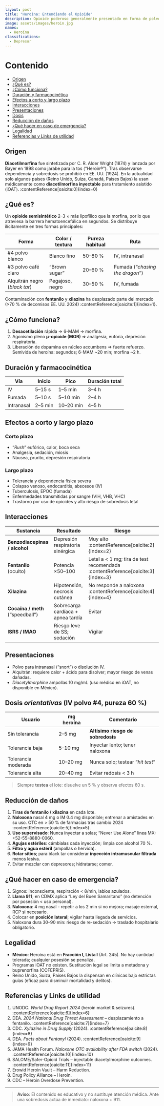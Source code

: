 ```yaml
---
layout: post
title: "Heroína: Entendiendo el Opioide"
description: Opioide poderoso generalmente presentado en forma de polvo blanco o café.
image: assets/images/heroin.jpg
names:
  - Heroína
classifications:
  - Depresor
---
```


# Contenido

- [Origen](#origen)
- [¿Qué es?](#qué-es)
- [¿Cómo funciona?](#cómo-funciona)
- [Duración y farmacocinética](#duración-y-farmacocinética)
- [Efectos a corto y largo plazo](#efectos-a-corto-y-largo-plazo)
- [Interacciones](#interacciones)
- [Presentaciones](#presentaciones)
- [Dosis](#dosis)
- [Reducción de daños](#reducción-de-daños)
- [¿Qué hacer en caso de emergencia?](#qué-hacer-en-caso-de-emergencia)
- [Legalidad](#legalidad)
- [Referencias y Links de utilidad](#referencias-y-links-de-utilidad)

## Origen  

**Diacetilmorfina** fue sintetizada por C. R. Alder Wright (1874) y lanzada por Bayer en 1898 como jarabe para la tos (“Heroin®”). Tras observarse dependencia y sobredosis se prohibió en EE. UU. (1924). En la actualidad solo algunos países (Reino Unido, Suiza, Canadá, Países Bajos) la usan médicamente como **diacetilmorfina inyectable** para tratamiento asistido (iOAT). :contentReference[oaicite:0]{index=0}  

## ¿Qué es?  

Un **opioide semisintético** 2–3 × más lipofílico que la morfina, por lo que atraviesa la barrera hematoencefálica en segundos. Se distribuye ilícitamente en tres formas principales:

| Forma | Color / textura | Pureza habitual | Ruta |
|-------|-----------------|-----------------|------|
| #4 polvo blanco | Blanco fino | 50–80 % | IV, intranasal |
| #3 polvo café claro | “Brown sugar” | 20–60 % | Fumada (“*chasing the dragon*”) |
| Alquitrán negro (*black tar*) | Pegajoso, negro | 30–50 % | IV, fumada |

Contaminación con **fentanilo** y **xilazina** ha desplazado parte del mercado (>70 % de decomisos EE. UU. 2024) :contentReference[oaicite:1]{index=1}.

## ¿Cómo funciona?  

1. **Desacetilación** rápida → 6-MAM → morfina.  
2. Agonismo pleno **μ-opioide (MOR)** ⇒ analgesia, euforia, depresión respiratoria.  
3. Liberación de dopamina en núcleo accumbens ⇒ fuerte refuerzo.  
Semivida de heroína: segundos; 6-MAM ~20 min; morfina ~2 h.

## Duración y farmacocinética  

| Vía | Inicio | Pico | Duración total |
|-----|--------|------|----------------|
| IV  | 5–15 s | 1–5 min | 3–4 h |
| Fumada | 5–10 s | 5–10 min | 2–4 h |
| Intranasal | 2–5 min | 10–20 min | 4–5 h |

## Efectos a corto y largo plazo  

### Corto plazo  

- “*Rush*” eufórico, calor, boca seca  
- Analgesia, sedación, miosis  
- Náusea, prurito, depresión respiratoria

### Largo plazo  

- Tolerancia y dependencia física severa  
- Colapso venoso, endocarditis, abscesos (IV)  
- Tuberculosis, EPOC (fumada)  
- Enfermedades transmitidas por sangre (VIH, VHB, VHC)  
- Trastorno por uso de opioides y alto riesgo de sobredosis letal  

## Interacciones  

| Sustancia | Resultado | Riesgo |
|-----------|-----------|--------|
| **Benzodiacepinas / alcohol** | Depresión respiratoria sinérgica | Muy alto :contentReference[oaicite:2]{index=2} |
| **Fentanilo** (oculto) | Potencia ×50–100 | Letal a < 1 mg; tira de test recomendada :contentReference[oaicite:3]{index=3} |
| **Xilazina** | Hipotensión, necrosis cutánea | No responde a naloxona :contentReference[oaicite:4]{index=4} |
| **Cocaína / meth** (“speedball”) | Sobrecarga cardíaca + apnea tardía | Evitar |
| **ISRS / IMAO** | Riesgo leve de SS; sedación | Vigilar  

## Presentaciones  

- Polvo para intranasal (“snort”) o disolución IV.  
- Alquitrán: requiere calor + ácido para disolver; mayor riesgo de venas dañadas.  
- *Diacetylmorphine* ampollas 10 mg/mL (uso médico en iOAT, no disponible en México).

## Dosis *orientativas* (IV polvo #4, pureza 60 %)  

| Usuario | mg heroína | Comentario |
|---------|-----------|------------|
| Sin tolerancia | 2–5 mg | **Altísimo riesgo de sobredosis** |
| Tolerancia baja | 5–10 mg | Inyectar lento; tener naloxona |
| Tolerancia moderada | 10–20 mg | Nunca solo; testear “*hit test*” |
| Tolerancia alta | 20–40 mg | Evitar redosis < 3 h |

> Siempre **testea** el lote: disuelve un 5 % y observa efectos 60 s.

## Reducción de daños  

1. **Tiras de fentanilo / xilazina** en cada lote.  
2. **Naloxona** nasal 4 mg o IM 0.4 mg disponible; entrenar a amistades en su uso. OTC en > 50 % de farmacias tras cambio 2024 :contentReference[oaicite:5]{index=5}.  
3. **Uso supervisado**: Nunca inyectar a solas; “Never Use Alone” línea MX: +52-55-8880-0060.  
4. **Agujas estériles**: cámbialas cada inyección; limpia con alcohol 70 %.  
5. **Filtro y agua estéril** (ampollas o hervida).  
6. **Rotar sitios**; para black tar considerar **inyección intramuscular filtrada** menos lesiva.  
7. Evitar mezclar con depresores; hidratarse; comer.  

## ¿Qué hacer en caso de emergencia?  

1. Signos: inconsciente, respiración < 8/min, labios azulados.  
2. **Llama 911**; en CDMX aplica “Ley del Buen Samaritano” (no detención por posesión < uso personal).  
3. **Naloxona**: 4 mg nasal - repetir a los 2 min si no mejora; masaje esternal, RCP si necesario.  
4. Colocar en **posición lateral**; vigilar hasta llegada de servicios.  
5. Naloxona dura 30–90 min: riesgo de re-sedación → traslado hospitalario obligatorio.

## Legalidad  

- **México**: Heroína está en **Fracción I, Lista I** (Art. 245). No hay cantidad tolerada; cualquier posesión se penaliza.  
- Programas iOAT no existen. Sustitución legal se limita a metadona y buprenorfina (COFEPRIS).  
- Reino Unido, Suiza, Países Bajos la dispensan en clínicas bajo estrictas guías (eficaz para disminuir mortalidad y delitos).  

## Referencias y Links de utilidad  

1. UNODC. *World Drug Report 2024* (heroin market & seizures). :contentReference[oaicite:6]{index=6}  
2. DEA. *2024 National Drug Threat Assessment* – desplazamiento a fentanilo. :contentReference[oaicite:7]{index=7}  
3. CDC. *Xylazine in Drug Supply* (2024). :contentReference[oaicite:8]{index=8}  
4. DEA. *Facts about Fentanyl* (2024). :contentReference[oaicite:9]{index=9}  
5. JAMA Health Forum. *Naloxone OTC availability after FDA switch* (2024). :contentReference[oaicite:10]{index=10}  
6. SALOME/Safer-Opioid Trials – injectable diacetylmorphine outcomes. :contentReference[oaicite:11]{index=11}  
7. Erowid Heroin Vault – Harm Reduction.  
8. Drug Policy Alliance – Heroin.  
9. CDC – Heroin Overdose Prevention.

---

> **Aviso**: El contenido es educativo y no sustituye atención médica. Ante una sobredosis actúa de inmediato: naloxona + 911.
